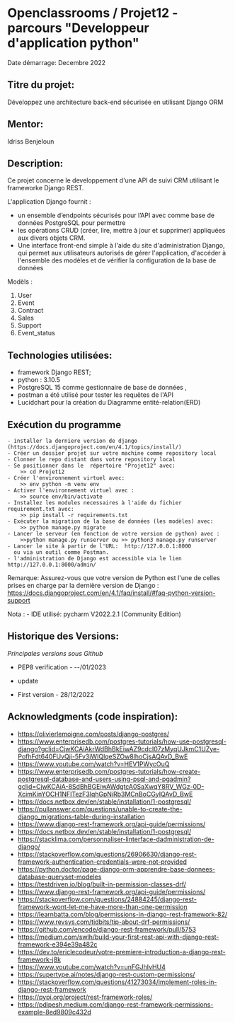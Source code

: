 # Openclassrooms / Projet12 - parcours "Developpeur d'application python"

Date démarrage: Decembre 2022 

## Titre du projet:  
Développez une architecture back-end sécurisée en utilisant Django ORM

## Mentor:
Idriss Benjeloun

## Description:   
Ce projet concerne le  developpement d'une API  de suivi CRM utilisant le frameworke Django REST.

L'application Django fournit :
- un ensemble d’endpoints sécurisés pour l’API avec comme base de données PostgreSQL pour permettre 
- les opérations CRUD (créer, lire, mettre à jour et supprimer) appliquées aux 
divers objets CRM. 
- Une interface front-end simple à l'aide du site d'administration Django, qui permet aux 
utilisateurs autorisés de gérer l'application, d'accéder à l'ensemble des modèles et de vérifier 
la configuration de la base de données

Modèls :
1. User 
3. Event 
4. Contract 
5. Sales
6. Support
7. Event_status

## Technologies utilisées:
- framework Django REST;
- python : 3.10.5
- PostgreSQL 15 comme gestionnaire de base de données ,
- postman a été utilisé pour tester les requêtes de l'API 
- Lucidchart pour la création du Diagramme entité-relation(ERD)

 

## Exécution du programme
    - installer la derniere version de django (https://docs.djangoproject.com/en/4.1/topics/install/)
    - Créer un dossier projet sur votre machine comme repository local
    - Clonner le repo distant dans votre repository local
    - Se positionner dans le  répertoire "Projet12" avec:
        >> cd Projet12
    - Créer l'environnement virtuel avec:
        >> env python -m venv env
    - Activer l'environnement virtuel avec :
        >> source env/bin/activate
    - Installez les modules necessaires à l'aide du fichier requirement.txt avec:   
        >> pip install -r requirements.txt  
    - Exécuter la migration de la base de données (les modèles) avec: 
        >> python manage.py migrate
    - Lancer le serveur (en fonction de votre version de python) avec :
        >>python manage.py runserver ou >> python3 manage.py runserver
    - Lancer le site à partir de l'URL:  http://127.0.0.1:8000
      ou via un outil comme Postman.
    - l'administration de Django est accessible via le lien http://127.0.0.1:8000/admin/

Remarque: Assurez-vous que votre version de Python est l'une de celles prises 
en charge par la dernière version de Django :
https://docs.djangoproject.com/en/4.1/faq/install/#faq-python-version-support

Nota : 
    - IDE utilisé: pycharm V2022.2.1 (Community Edition)


## Historique des Versions:    

 *Principales versions sous Github*

 - PEP8 verification - --/01/2023
 - update

 - First version - 28/12/2022

## Acknowledgments (code inspiration): 
- https://olivierlemoigne.com/posts/django-postgres/
- https://www.enterprisedb.com/postgres-tutorials/how-use-postgresql-django?gclid=CjwKCAiAkrWdBhBkEiwAZ9cdcI07zMyqUJkmC1UZye-PofhFdt640FUvQji-5Fv3jWIQlqeSZOw8lhoCjsAQAvD_BwE
- https://www.youtube.com/watch?v=HEV1PWycOuQ
- https://www.enterprisedb.com/postgres-tutorials/how-create-postgresql-database-and-users-using-psql-and-pgadmin?gclid=CjwKCAiA-8SdBhBGEiwAWdgtcA0SaXwqY8RV_WGz-0D-XcimKinYOCH1NFITezF3lqhGpNiRb3MCnBoCGyIQAvD_BwE
- https://docs.netbox.dev/en/stable/installation/1-postgresql/
- https://pullanswer.com/questions/unable-to-create-the-django_migrations-table-during-installation
- https://www.django-rest-framework.org/api-guide/permissions/
- https://docs.netbox.dev/en/stable/installation/1-postgresql/
- https://stacklima.com/personnaliser-linterface-dadministration-de-django/
- https://stackoverflow.com/questions/26906630/django-rest-framework-authentication-credentials-were-not-provided
- https://python.doctor/page-django-orm-apprendre-base-donnees-database-queryset-modeles
- https://testdriven.io/blog/built-in-permission-classes-drf/
- https://www.django-rest-framework.org/api-guide/permissions/
- https://stackoverflow.com/questions/24884245/django-rest-framework-wont-let-me-have-more-than-one-permission
- https://learnbatta.com/blog/permissions-in-django-rest-framework-82/
- https://www.revsys.com/tidbits/tip-about-drf-permissions/
- https://github.com/encode/django-rest-framework/pull/5753
- https://medium.com/swlh/build-your-first-rest-api-with-django-rest-framework-e394e39a482c
- https://dev.to/ericlecodeur/votre-premiere-introduction-a-django-rest-framework-j8k
- https://www.youtube.com/watch?v=unFGJhIvHU4
- https://supertype.ai/notes/django-rest-custom-permissions/
- https://stackoverflow.com/questions/41273034/implement-roles-in-django-rest-framework
- https://pypi.org/project/rest-framework-roles/
- https://pdipesh.medium.com/django-rest-framework-permissions-example-8ed9809c432d